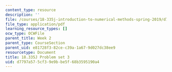 ```yaml
---
content_type: resource
description: ''
file: /courses/18-335j-introduction-to-numerical-methods-spring-2019/d7797a575cf39e9bbe5f68b3595190a4_MIT18_335JS19_pset3.pdf
file_type: application/pdf
learning_resource_types: []
ocw_type: OCWFile
parent_title: Week 2
parent_type: CourseSection
parent_uid: e81728f3-82ce-c39a-1a67-9d027dc38ee9
resourcetype: Document
title: 18.335J Problem set 3
uid: d7797a57-5cf3-9e9b-be5f-68b3595190a4
---
```

